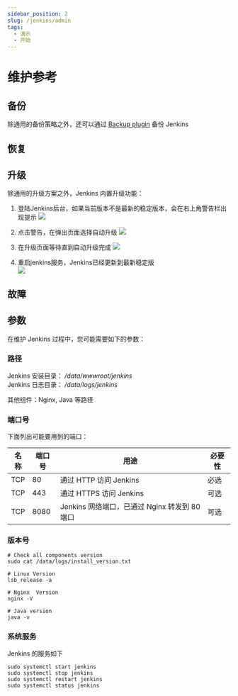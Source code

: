 ```yaml
---
sidebar_position: 2
slug: /jenkins/admin
tags:
  - 演示
  - 开始
---
```


# 维护参考

## 备份

除通用的备份策略之外，还可以通过 [Backup plugin](https://plugins.jenkins.io/backup/) 备份 Jenkins

## 恢复

## 升级

除通用的升级方案之外，Jenkins 内置升级功能：

1. 登陆Jenkins后台，如果当前版本不是最新的稳定版本，会在右上角警告栏出现提示
   ![](https://libs.websoft9.com/Websoft9/DocsPicture/zh/jenkins/jenkins-warning-websoft9.png)

2. 点击警告，在弹出页面选择自动升级
   ![](https://libs.websoft9.com/Websoft9/DocsPicture/zh/jenkins/jenkins-selectauto-websoft9.png)

3. 在升级页面等待直到自动升级完成
   ![](https://libs.websoft9.com/Websoft9/DocsPicture/zh/jenkins/jenkins-autoupdate-websoft9.png)

4. 重启jenkins服务，Jenkins已经更新到最新稳定版  
   ![](https://libs.websoft9.com/Websoft9/DocsPicture/zh/jenkins/jenkins-updatecok-websoft9.png)


## 故障



## 参数

在维护 Jenkins 过程中，您可能需要如下的参数：  

### 路径

Jenkins 安装目录： */data/wwwroot/jenkins*  
Jenkins 日志目录： */data/logs/jenkins*  

其他组件：Nginx, Java 等路径

### 端口号

下面列出可能要用到的端口：

| 名称 | 端口号 | 用途 |  必要性 |
| --- | --- | --- | --- |
| TCP | 80 | 通过 HTTP 访问 Jenkins | 必选 |
| TCP | 443 | 通过 HTTPS 访问 Jenkins | 可选 |
| TCP | 8080 | Jenkins 网络端口，已通过 Nginx 转发到 80 端口 | 可选 |

### 版本号

```shell
# Check all components version
sudo cat /data/logs/install_version.txt

# Linux Version
lsb_release -a

# Nginx  Version
nginx -V

# Java version
java -v
```

### 系统服务

Jenkins 的服务如下

```shell
sudo systemctl start jenkins
sudo systemctl stop jenkins
sudo systemctl restart jenkins
sudo systemctl status jenkins
```